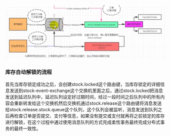 ![](库存自动解锁.png)
### 库存自动解锁的流程
首先当库存锁定成功之后，会创建stock.locked这个路由键，当库存锁定的详细信息发送到stock-event-exchange这个交换机里面之后，通过stock.locked把消息发送到延迟队列中，延迟队列设定好过期时间，经过一段时间之后队列中的所有内容会重新转发给这个交换机然后交换机通过stock.release这个路由键将消息发送给stock.release.stock.queue这个队列，这个队列会被监听，消息发送到队列之后再检查订单是否提交、支付等信息，如果没有提交或支付就再将之前锁定的库存进行解锁，在这个过程中通过使用消息队列的方式完成柔性事务最终完成分布式事务的最终一致性。